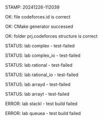 STAMP: 20241226-112039
OK: file codeforces.id is correct
OK: CMake generator successed
OK: folder prj.codeforces structure is correct
STATUS: lab complex - test-failed
STATUS: lab complex_io - test-failed
STATUS: lab rational - test-failed
STATUS: lab rational_io - test-failed
STATUS: lab arrayd - test-failed
STATUS: lab arrayt - test-failed
ERROR: lab stackl - test build failed
ERROR: lab queuea - test build failed
